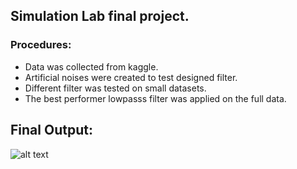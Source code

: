 ## Simulation Lab final project.

### Procedures:
- Data was collected from kaggle.
- Artificial noises were created to test designed filter.
- Different filter was tested on small datasets.
- The best performer lowpasss filter was applied on the full data.

## Final Output:
![alt text](https://github.com/Bakar31/RUET-Sessional-Codes/blob/master/2-2%5BModeling%20and%20Simulation%20Sessional%5D/Final%20Project/pics/full%20data%20output%20with%20low%20pass.png)